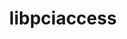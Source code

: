 ---
title: "libpciaccess"
layout: cache
categories: [package, develop]
meta: {"compilers": ["cce@18.0.0", "gcc@10.5.0", "gcc@11.1.0", "gcc@11.4.0", "gcc@12.3.0", "gcc@12.4.0", "gcc@13.2.0", "gcc@13.3.0", "gcc@7.3.1", "gcc@7.5.0", "intel-oneapi-compilers@2024.1.0", "intel-oneapi-compilers@2025.1.0"], "num_specs": 151, "num_specs_by_stack": {"aws-pcluster-neoverse_v1": 9, "aws-pcluster-x86_64_v4": 30, "data-vis-sdk": 8, "developer-tools-aarch64-linux-gnu": 8, "developer-tools-x86_64_v3-linux-gnu": 8, "e4s-cray-rhel": 6, "e4s-neoverse-v2": 8, "e4s-oneapi": 11, "e4s-rocm-external": 8, "hep": 8, "ml-linux-aarch64-cpu": 8, "ml-linux-aarch64-cuda": 8, "ml-linux-x86_64-cpu": 8, "ml-linux-x86_64-cuda": 8, "ml-linux-x86_64-rocm": 8, "radiuss": 8, "radiuss-aws": 8, "radiuss-aws-aarch64": 15, "root": 151, "tutorial": 16}, "oss": ["amzn2", "centos7", "rhel8", "ubuntu18.04", "ubuntu20.04", "ubuntu22.04", "ubuntu24.04"], "platforms": ["linux"], "stacks": ["aws-pcluster-neoverse_v1", "aws-pcluster-x86_64_v4", "data-vis-sdk", "developer-tools-aarch64-linux-gnu", "developer-tools-x86_64_v3-linux-gnu", "e4s-cray-rhel", "e4s-neoverse-v2", "e4s-oneapi", "e4s-rocm-external", "hep", "ml-linux-aarch64-cpu", "ml-linux-aarch64-cuda", "ml-linux-x86_64-cpu", "ml-linux-x86_64-cuda", "ml-linux-x86_64-rocm", "radiuss", "radiuss-aws", "radiuss-aws-aarch64", "root", "tutorial"], "targets": ["aarch64", "neoverse_v1", "neoverse_v2", "x86_64_v3", "x86_64_v4"], "versions": ["0.17"]}
spec_details: [{"compiler": "intel-oneapi-compilers@2025.1.0", "hash": "2mj33qpvaivrxdocfvtgsnmr6bft5gux", "os": "ubuntu22.04", "platform": "linux", "size": "-", "stacks": ["e4s-oneapi", "root"], "target": "x86_64_v3", "variants": ["build_system=autotools"], "versions": ["0.17"]}, {"compiler": "gcc@7.5.0", "hash": "2ysonqtccpxkfqzf5utlny4xto5wicwl", "os": "ubuntu18.04", "platform": "linux", "size": "-", "stacks": ["radiuss", "root"], "target": "x86_64_v3", "variants": ["build_system=autotools"], "versions": ["0.17"]}, {"compiler": "gcc@10.5.0", "hash": "3krbjgnyxqbiauuyxlbnknnn2t2tbtcn", "os": "centos7", "platform": "linux", "size": "-", "stacks": ["developer-tools-x86_64_v3-linux-gnu", "root"], "target": "x86_64_v3", "variants": ["build_system=autotools"], "versions": ["0.17"]}, {"compiler": "gcc@11.4.0", "hash": "3u3syjkfvkv2tjxf3f2tikodddijimdt", "os": "ubuntu22.04", "platform": "linux", "size": "-", "stacks": ["e4s-neoverse-v2", "root"], "target": "neoverse_v2", "variants": ["build_system=autotools"], "versions": ["0.17"]}, {"compiler": "cce@18.0.0", "hash": "3xynql3l7xl6gtlt4aqeehxarf6byw53", "os": "rhel8", "platform": "linux", "size": "-", "stacks": ["e4s-cray-rhel", "root"], "target": "x86_64_v3", "variants": ["build_system=autotools"], "versions": ["0.17"]}, {"compiler": "gcc@13.3.0", "hash": "43u6ybodrawfobxahhenhxdfvter36mj", "os": "rhel8", "platform": "linux", "size": "-", "stacks": ["developer-tools-aarch64-linux-gnu", "root"], "target": "aarch64", "variants": ["build_system=autotools"], "versions": ["0.17"]}, {"compiler": "gcc@7.5.0", "hash": "45yohifnsu6d63wv4o564cn2eumiqycq", "os": "ubuntu18.04", "platform": "linux", "size": "-", "stacks": ["radiuss", "root"], "target": "x86_64_v3", "variants": ["build_system=autotools"], "versions": ["0.17"]}, {"compiler": "gcc@12.4.0", "hash": "4b6dbjfllk55m4io7py4blagftmwdhfa", "os": "amzn2", "platform": "linux", "size": "-", "stacks": ["aws-pcluster-neoverse_v1", "root"], "target": "neoverse_v1", "variants": ["build_system=autotools"], "versions": ["0.17"]}, {"compiler": "gcc@11.4.0", "hash": "4ggq4jqxngy2vwxmwwuqu4337g26blxa", "os": "ubuntu22.04", "platform": "linux", "size": "-", "stacks": ["e4s-rocm-external", "hep", "root", "tutorial"], "target": "x86_64_v3", "variants": ["build_system=autotools"], "versions": ["0.17"]}, {"compiler": "gcc@7.3.1", "hash": "4qcri6hgu5rryjrvz3qbkjre5ofxt3y7", "os": "amzn2", "platform": "linux", "size": "-", "stacks": ["radiuss-aws", "root"], "target": "x86_64_v3", "variants": ["build_system=autotools"], "versions": ["0.17"]}, {"compiler": "gcc@7.3.1", "hash": "4wdwvx2xtz2sysj3tlw75origwg3qouk", "os": "amzn2", "platform": "linux", "size": "-", "stacks": ["radiuss-aws", "root"], "target": "x86_64_v3", "variants": ["build_system=autotools"], "versions": ["0.17"]}, {"compiler": "cce@18.0.0", "hash": "4wzvjowhfiuov2vo4qkqszgxct5th6qw", "os": "rhel8", "platform": "linux", "size": "-", "stacks": ["e4s-cray-rhel", "root"], "target": "x86_64_v3", "variants": ["build_system=autotools"], "versions": ["0.17"]}, {"compiler": "intel-oneapi-compilers@2025.1.0", "hash": "53rkiijvykl6dq5htkpgt3tgfhcpry7t", "os": "ubuntu22.04", "platform": "linux", "size": "-", "stacks": ["e4s-oneapi", "root"], "target": "x86_64_v3", "variants": ["build_system=autotools"], "versions": ["0.17"]}, {"compiler": "gcc@12.3.0", "hash": "5vdxqxebr7l7tytjsqaqqxxjpqdw4pkt", "os": "ubuntu22.04", "platform": "linux", "size": "-", "stacks": ["root", "tutorial"], "target": "x86_64_v3", "variants": ["build_system=autotools"], "versions": ["0.17"]}, {"compiler": "gcc@7.3.1", "hash": "6bmjnbev44yolvmxlcsb6jrmubp6ujfy", "os": "amzn2", "platform": "linux", "size": "-", "stacks": ["radiuss-aws", "root"], "target": "x86_64_v3", "variants": ["build_system=autotools"], "versions": ["0.17"]}, {"compiler": "gcc@13.2.0", "hash": "6dgo43zfbydnioorrvh25l3z3vrpe47h", "os": "ubuntu24.04", "platform": "linux", "size": "-", "stacks": ["ml-linux-aarch64-cpu", "ml-linux-aarch64-cuda", "root"], "target": "aarch64", "variants": ["build_system=autotools"], "versions": ["0.17"]}, {"compiler": "gcc@11.4.0", "hash": "6i4bbcciqjqqflxtfqb55tyjiwlmd2d2", "os": "ubuntu22.04", "platform": "linux", "size": "-", "stacks": ["e4s-rocm-external", "hep", "root", "tutorial"], "target": "x86_64_v3", "variants": ["build_system=autotools"], "versions": ["0.17"]}, {"compiler": "gcc@10.5.0", "hash": "6i64k7ce6apzinur5kpuxnuz32b4ymeh", "os": "centos7", "platform": "linux", "size": "-", "stacks": ["developer-tools-x86_64_v3-linux-gnu", "root"], "target": "x86_64_v3", "variants": ["build_system=autotools"], "versions": ["0.17"]}, {"compiler": "gcc@10.5.0", "hash": "77l2fhjn3fbroetwkgdilj34yuve7qgn", "os": "centos7", "platform": "linux", "size": "-", "stacks": ["developer-tools-x86_64_v3-linux-gnu", "root"], "target": "x86_64_v3", "variants": ["build_system=autotools"], "versions": ["0.17"]}, {"compiler": "intel-oneapi-compilers@2024.1.0", "hash": "afeozw3deq3qly7ihcqmgglzxrtt5hvv", "os": "amzn2", "platform": "linux", "size": "-", "stacks": ["aws-pcluster-x86_64_v4", "root"], "target": "x86_64_v4", "variants": ["build_system=autotools"], "versions": ["0.17"]}, {"compiler": "gcc@7.3.1", "hash": "arfdli5gbnkinlwunjunilrzjv3z7w3p", "os": "amzn2", "platform": "linux", "size": "-", "stacks": ["radiuss-aws-aarch64", "root"], "target": "aarch64", "variants": ["build_system=autotools"], "versions": ["0.17"]}, {"compiler": "intel-oneapi-compilers@2024.1.0", "hash": "awop6fmhd2hbec6dprjrwvzgrzj42ar6", "os": "amzn2", "platform": "linux", "size": "-", "stacks": ["aws-pcluster-x86_64_v4", "root"], "target": "x86_64_v4", "variants": ["build_system=autotools"], "versions": ["0.17"]}, {"compiler": "gcc@7.3.1", "hash": "bais2y36prycdpyicnwa65brgywph6hs", "os": "amzn2", "platform": "linux", "size": "-", "stacks": ["radiuss-aws-aarch64", "root"], "target": "aarch64", "variants": ["build_system=autotools"], "versions": ["0.17"]}, {"compiler": "intel-oneapi-compilers@2024.1.0", "hash": "bq6xcurztesvq2wdlrhg6m2nlblnpuvi", "os": "amzn2", "platform": "linux", "size": "-", "stacks": ["aws-pcluster-x86_64_v4", "root"], "target": "x86_64_v3", "variants": ["build_system=autotools"], "versions": ["0.17"]}, {"compiler": "intel-oneapi-compilers@2025.1.0", "hash": "br4hbjwjzi2h2fpt4yt2proeyy3apcfu", "os": "ubuntu22.04", "platform": "linux", "size": "-", "stacks": ["e4s-oneapi", "root"], "target": "x86_64_v3", "variants": ["build_system=autotools"], "versions": ["0.17"]}, {"compiler": "gcc@11.1.0", "hash": "byxhwglxwedip5kufe7utyscpantud6t", "os": "ubuntu20.04", "platform": "linux", "size": "-", "stacks": ["data-vis-sdk", "root"], "target": "x86_64_v3", "variants": ["build_system=autotools"], "versions": ["0.17"]}, {"compiler": "intel-oneapi-compilers@2025.1.0", "hash": "cmgafyzwobb2ete66sjumisx3qbjgvr4", "os": "ubuntu22.04", "platform": "linux", "size": "-", "stacks": ["e4s-oneapi", "root"], "target": "x86_64_v3", "variants": ["build_system=autotools"], "versions": ["0.17"]}, {"compiler": "gcc@7.3.1", "hash": "cq2bb2gyvco7txddc7gkc2p3kjnbbijv", "os": "amzn2", "platform": "linux", "size": "-", "stacks": ["radiuss-aws", "root"], "target": "x86_64_v3", "variants": ["build_system=autotools"], "versions": ["0.17"]}, {"compiler": "intel-oneapi-compilers@2024.1.0", "hash": "cwozxnqyaxslz77xs7ipee53szgrpigx", "os": "amzn2", "platform": "linux", "size": "-", "stacks": ["aws-pcluster-x86_64_v4", "root"], "target": "x86_64_v3", "variants": ["build_system=autotools"], "versions": ["0.17"]}, {"compiler": "intel-oneapi-compilers@2024.1.0", "hash": "du6oznjsshurmyunvpcxz2thckzgf4p7", "os": "amzn2", "platform": "linux", "size": "-", "stacks": ["aws-pcluster-x86_64_v4", "root"], "target": "x86_64_v3", "variants": ["build_system=autotools"], "versions": ["0.17"]}, {"compiler": "gcc@13.2.0", "hash": "easgqmimzkcmr4x73hdgrwglg5wsmzio", "os": "ubuntu24.04", "platform": "linux", "size": "-", "stacks": ["ml-linux-aarch64-cpu", "ml-linux-aarch64-cuda", "root"], "target": "aarch64", "variants": ["build_system=autotools"], "versions": ["0.17"]}, {"compiler": "gcc@7.3.1", "hash": "eky6wiohg2cnh4l7jdmhookhftyyjapn", "os": "amzn2", "platform": "linux", "size": "-", "stacks": ["radiuss-aws-aarch64", "root"], "target": "aarch64", "variants": ["build_system=autotools"], "versions": ["0.17"]}, {"compiler": "gcc@7.3.1", "hash": "em5ajg5di6lfvwa26abxilqb53uvuuj4", "os": "amzn2", "platform": "linux", "size": "-", "stacks": ["radiuss-aws", "root"], "target": "x86_64_v3", "variants": ["build_system=autotools"], "versions": ["0.17"]}, {"compiler": "gcc@7.3.1", "hash": "ex2tbkwkjxlqmxlbadha4y4obvhcszcw", "os": "amzn2", "platform": "linux", "size": "-", "stacks": ["radiuss-aws-aarch64", "root"], "target": "aarch64", "variants": ["build_system=autotools"], "versions": ["0.17"]}, {"compiler": "gcc@12.4.0", "hash": "f6eqdnxl53r6cpzi2wjornmjkqo4667j", "os": "amzn2", "platform": "linux", "size": "-", "stacks": ["aws-pcluster-neoverse_v1", "root"], "target": "neoverse_v1", "variants": ["build_system=autotools"], "versions": ["0.17"]}, {"compiler": "intel-oneapi-compilers@2025.1.0", "hash": "ffn3zkjwvucupxjuzfr7kobcrtvdue6m", "os": "ubuntu22.04", "platform": "linux", "size": "-", "stacks": ["e4s-oneapi", "root"], "target": "x86_64_v3", "variants": ["build_system=autotools"], "versions": ["0.17"]}, {"compiler": "gcc@7.3.1", "hash": "fjp3vihmejk6ufobq25m4d3tzusnuw76", "os": "amzn2", "platform": "linux", "size": "-", "stacks": ["radiuss-aws-aarch64", "root"], "target": "aarch64", "variants": ["build_system=autotools"], "versions": ["0.17"]}, {"compiler": "gcc@12.4.0", "hash": "g36wfqtfpj2uocmmhjdkb75z3fkrqede", "os": "amzn2", "platform": "linux", "size": "-", "stacks": ["aws-pcluster-neoverse_v1", "root"], "target": "neoverse_v1", "variants": ["build_system=autotools"], "versions": ["0.17"]}, {"compiler": "gcc@12.4.0", "hash": "g4zpohh5bfqhn42zuz7hoi64upr2jg7u", "os": "amzn2", "platform": "linux", "size": "-", "stacks": ["aws-pcluster-neoverse_v1", "root"], "target": "neoverse_v1", "variants": ["build_system=autotools"], "versions": ["0.17"]}, {"compiler": "intel-oneapi-compilers@2024.1.0", "hash": "hbbxct7qw4cpj4h5sfzui3qbcictdthn", "os": "amzn2", "platform": "linux", "size": "-", "stacks": ["aws-pcluster-x86_64_v4", "root"], "target": "x86_64_v4", "variants": ["build_system=autotools"], "versions": ["0.17"]}, {"compiler": "gcc@7.5.0", "hash": "hfy3ay2xtrjkugfs45bqffqfx57z3pbk", "os": "ubuntu18.04", "platform": "linux", "size": "-", "stacks": ["radiuss", "root"], "target": "x86_64_v3", "variants": ["build_system=autotools"], "versions": ["0.17"]}, {"compiler": "gcc@11.4.0", "hash": "hrkc6hi3zi2fpcnuqkjany5lw4cwhrjs", "os": "ubuntu22.04", "platform": "linux", "size": "-", "stacks": ["e4s-neoverse-v2", "root"], "target": "neoverse_v2", "variants": ["build_system=autotools"], "versions": ["0.17"]}, {"compiler": "intel-oneapi-compilers@2024.1.0", "hash": "hsxsi4wnctofnqld44nictmjlsjxbcnk", "os": "amzn2", "platform": "linux", "size": "-", "stacks": ["aws-pcluster-x86_64_v4", "root"], "target": "x86_64_v4", "variants": ["build_system=autotools"], "versions": ["0.17"]}, {"compiler": "cce@18.0.0", "hash": "i2cw5mjh2vxwzytj2pojkyw5vceijaqi", "os": "rhel8", "platform": "linux", "size": "-", "stacks": ["e4s-cray-rhel", "root"], "target": "x86_64_v3", "variants": ["build_system=autotools"], "versions": ["0.17"]}, {"compiler": "intel-oneapi-compilers@2024.1.0", "hash": "i2m2es6tstup6nbnwkvbdsxzi6wh5ot2", "os": "amzn2", "platform": "linux", "size": "-", "stacks": ["aws-pcluster-x86_64_v4", "root"], "target": "x86_64_v4", "variants": ["build_system=autotools"], "versions": ["0.17"]}, {"compiler": "cce@18.0.0", "hash": "id2mjqltrdwwrpddskqpg2zoddy6h7yo", "os": "rhel8", "platform": "linux", "size": "-", "stacks": ["e4s-cray-rhel", "root"], "target": "x86_64_v3", "variants": ["build_system=autotools"], "versions": ["0.17"]}, {"compiler": "gcc@12.3.0", "hash": "ilkrxgdzc6zfetyjpboeonakffmezlbp", "os": "ubuntu22.04", "platform": "linux", "size": "-", "stacks": ["root", "tutorial"], "target": "x86_64_v3", "variants": ["build_system=autotools"], "versions": ["0.17"]}, {"compiler": "intel-oneapi-compilers@2024.1.0", "hash": "io4vhiu2ll6lb4h7gtxlzyqjiotbfges", "os": "amzn2", "platform": "linux", "size": "-", "stacks": ["aws-pcluster-x86_64_v4", "root"], "target": "x86_64_v3", "variants": ["build_system=autotools"], "versions": ["0.17"]}, {"compiler": "gcc@11.1.0", "hash": "iucc73vazy3mmmd6zwma2ew2jofd2qyp", "os": "ubuntu20.04", "platform": "linux", "size": "-", "stacks": ["data-vis-sdk", "root"], "target": "x86_64_v3", "variants": ["build_system=autotools"], "versions": ["0.17"]}, {"compiler": "intel-oneapi-compilers@2024.1.0", "hash": "iuzjbtcuifyodrpkcnlkqo747uyygfwp", "os": "amzn2", "platform": "linux", "size": "-", "stacks": ["aws-pcluster-x86_64_v4", "root"], "target": "x86_64_v4", "variants": ["build_system=autotools"], "versions": ["0.17"]}, {"compiler": "gcc@7.3.1", "hash": "iv2k4qymxws6w2jxswb4bxqie7wj4r5z", "os": "amzn2", "platform": "linux", "size": "-", "stacks": ["radiuss-aws-aarch64", "root"], "target": "aarch64", "variants": ["build_system=autotools"], "versions": ["0.17"]}, {"compiler": "gcc@7.5.0", "hash": "j76ah35wtoxvhzmp34w7qahp7xthvdzi", "os": "ubuntu18.04", "platform": "linux", "size": "-", "stacks": ["radiuss", "root"], "target": "x86_64_v3", "variants": ["build_system=autotools"], "versions": ["0.17"]}, {"compiler": "intel-oneapi-compilers@2025.1.0", "hash": "j7uszhqmojvrywmr6si7idaqkhp4c75t", "os": "ubuntu22.04", "platform": "linux", "size": "-", "stacks": ["e4s-oneapi", "root"], "target": "x86_64_v3", "variants": ["build_system=autotools"], "versions": ["0.17"]}, {"compiler": "gcc@13.2.0", "hash": "jhmmbiul3wlqvtjl46fctjqmekbgm5yb", "os": "ubuntu24.04", "platform": "linux", "size": "-", "stacks": ["ml-linux-aarch64-cpu", "ml-linux-aarch64-cuda", "root"], "target": "aarch64", "variants": ["build_system=autotools"], "versions": ["0.17"]}, {"compiler": "cce@18.0.0", "hash": "jhrjhvrogf5ilsllsitbt7k3yu4vn7os", "os": "rhel8", "platform": "linux", "size": "-", "stacks": ["e4s-cray-rhel", "root"], "target": "x86_64_v3", "variants": ["build_system=autotools"], "versions": ["0.17"]}, {"compiler": "gcc@12.3.0", "hash": "jo7tu66i3qisda2gw4egsrn27tblhphq", "os": "ubuntu22.04", "platform": "linux", "size": "-", "stacks": ["root", "tutorial"], "target": "x86_64_v3", "variants": ["build_system=autotools"], "versions": ["0.17"]}, {"compiler": "gcc@13.2.0", "hash": "jpiqdiekyii2hwfcxmkiuwygpwe3b72j", "os": "ubuntu24.04", "platform": "linux", "size": "-", "stacks": ["ml-linux-aarch64-cpu", "ml-linux-aarch64-cuda", "root"], "target": "aarch64", "variants": ["build_system=autotools"], "versions": ["0.17"]}, {"compiler": "gcc@11.4.0", "hash": "julbxtklcp2b6f7hnlv33cyquerqni7v", "os": "ubuntu22.04", "platform": "linux", "size": "-", "stacks": ["e4s-neoverse-v2", "root"], "target": "neoverse_v2", "variants": ["build_system=autotools"], "versions": ["0.17"]}, {"compiler": "gcc@12.3.0", "hash": "jvmvuptivbvjnbf4lmnkne25bvsgysyt", "os": "ubuntu22.04", "platform": "linux", "size": "-", "stacks": ["root", "tutorial"], "target": "x86_64_v3", "variants": ["build_system=autotools"], "versions": ["0.17"]}, {"compiler": "gcc@7.3.1", "hash": "jz7rp6aquo5zdqmw6ww5zflgd74xlvh2", "os": "amzn2", "platform": "linux", "size": "-", "stacks": ["radiuss-aws-aarch64", "root"], "target": "aarch64", "variants": ["build_system=autotools"], "versions": ["0.17"]}, {"compiler": "gcc@12.3.0", "hash": "k2t4m6rvc4xrytcclssv2764mrwj6ry4", "os": "ubuntu22.04", "platform": "linux", "size": "-", "stacks": ["root", "tutorial"], "target": "x86_64_v3", "variants": ["build_system=autotools"], "versions": ["0.17"]}, {"compiler": "gcc@13.2.0", "hash": "k5dxurbgnz47lmdrraiurutboxx7rtq5", "os": "ubuntu24.04", "platform": "linux", "size": "-", "stacks": ["ml-linux-aarch64-cpu", "ml-linux-aarch64-cuda", "root"], "target": "aarch64", "variants": ["build_system=autotools"], "versions": ["0.17"]}, {"compiler": "gcc@7.3.1", "hash": "kjmujkf6emxss5d7oqouwuerc7crw4bf", "os": "amzn2", "platform": "linux", "size": "-", "stacks": ["radiuss-aws-aarch64", "root"], "target": "aarch64", "variants": ["build_system=autotools"], "versions": ["0.17"]}, {"compiler": "gcc@13.3.0", "hash": "kqc2gigs6avsq4zhkugunnpsxvozma4d", "os": "rhel8", "platform": "linux", "size": "-", "stacks": ["developer-tools-aarch64-linux-gnu", "root"], "target": "aarch64", "variants": ["build_system=autotools"], "versions": ["0.17"]}, {"compiler": "intel-oneapi-compilers@2024.1.0", "hash": "krx6kbfsf2xgrjs5ofy6ahhv7jxi4fio", "os": "amzn2", "platform": "linux", "size": "-", "stacks": ["aws-pcluster-x86_64_v4", "root"], "target": "x86_64_v3", "variants": ["build_system=autotools"], "versions": ["0.17"]}, {"compiler": "gcc@7.3.1", "hash": "l4swnow25imkgamhrp57hevi4lmrqmig", "os": "amzn2", "platform": "linux", "size": "-", "stacks": ["radiuss-aws", "root"], "target": "x86_64_v3", "variants": ["build_system=autotools"], "versions": ["0.17"]}, {"compiler": "intel-oneapi-compilers@2024.1.0", "hash": "le2f4gzcc6hhm6qr6ewesgt3h7bqn3fm", "os": "amzn2", "platform": "linux", "size": "-", "stacks": ["aws-pcluster-x86_64_v4", "root"], "target": "x86_64_v3", "variants": ["build_system=autotools"], "versions": ["0.17"]}, {"compiler": "gcc@11.4.0", "hash": "lm35i7or4tkrt7hzhmkfbs66rsafymzl", "os": "ubuntu22.04", "platform": "linux", "size": "-", "stacks": ["e4s-neoverse-v2", "root"], "target": "neoverse_v2", "variants": ["build_system=autotools"], "versions": ["0.17"]}, {"compiler": "gcc@11.4.0", "hash": "lvnvubla454fnizmflxgnktoeirt4bdu", "os": "ubuntu22.04", "platform": "linux", "size": "-", "stacks": ["e4s-rocm-external", "hep", "root", "tutorial"], "target": "x86_64_v3", "variants": ["build_system=autotools"], "versions": ["0.17"]}, {"compiler": "gcc@11.1.0", "hash": "m6myvdwufoeszj2hq26i54dgad6s5rqa", "os": "ubuntu20.04", "platform": "linux", "size": "-", "stacks": ["data-vis-sdk", "root"], "target": "x86_64_v3", "variants": ["build_system=autotools"], "versions": ["0.17"]}, {"compiler": "gcc@12.3.0", "hash": "maedf6hm3da3y3d37by5t2nvryrjd446", "os": "ubuntu22.04", "platform": "linux", "size": "-", "stacks": ["root", "tutorial"], "target": "x86_64_v3", "variants": ["build_system=autotools"], "versions": ["0.17"]}, {"compiler": "gcc@13.3.0", "hash": "mcwtgn5gwg4q24oaqf4rzmterkv7yl6p", "os": "rhel8", "platform": "linux", "size": "-", "stacks": ["developer-tools-aarch64-linux-gnu", "root"], "target": "aarch64", "variants": ["build_system=autotools"], "versions": ["0.17"]}, {"compiler": "gcc@13.2.0", "hash": "mettdeged4rdjl7yj2ie3jgvkpq5rnj2", "os": "ubuntu24.04", "platform": "linux", "size": "-", "stacks": ["ml-linux-aarch64-cpu", "ml-linux-aarch64-cuda", "root"], "target": "aarch64", "variants": ["build_system=autotools"], "versions": ["0.17"]}, {"compiler": "gcc@10.5.0", "hash": "ml46jigoarkpnplfo2n6pn34xv5nrbgo", "os": "centos7", "platform": "linux", "size": "-", "stacks": ["developer-tools-x86_64_v3-linux-gnu", "root"], "target": "x86_64_v3", "variants": ["build_system=autotools"], "versions": ["0.17"]}, {"compiler": "gcc@13.3.0", "hash": "mlqhuael5obudihpnumu5lt76qekamrp", "os": "rhel8", "platform": "linux", "size": "-", "stacks": ["developer-tools-aarch64-linux-gnu", "root"], "target": "aarch64", "variants": ["build_system=autotools"], "versions": ["0.17"]}, {"compiler": "gcc@13.2.0", "hash": "mo4whpj6w6yxcxytcgfrnl7vvgjnzkot", "os": "ubuntu24.04", "platform": "linux", "size": "-", "stacks": ["ml-linux-x86_64-cpu", "ml-linux-x86_64-cuda", "ml-linux-x86_64-rocm", "root"], "target": "x86_64_v3", "variants": ["build_system=autotools"], "versions": ["0.17"]}, {"compiler": "gcc@10.5.0", "hash": "msgkt5mzbhbmm5uwn7epmkyz6uf3yrfl", "os": "centos7", "platform": "linux", "size": "-", "stacks": ["developer-tools-x86_64_v3-linux-gnu", "root"], "target": "x86_64_v3", "variants": ["build_system=autotools"], "versions": ["0.17"]}, {"compiler": "intel-oneapi-compilers@2024.1.0", "hash": "mwq4qfuxxn7h2dgnjnbxukmhkvqtym5m", "os": "amzn2", "platform": "linux", "size": "-", "stacks": ["aws-pcluster-x86_64_v4", "root"], "target": "x86_64_v4", "variants": ["build_system=autotools"], "versions": ["0.17"]}, {"compiler": "gcc@10.5.0", "hash": "n73ru7ufduwmmugf4oyzicws3wzntage", "os": "centos7", "platform": "linux", "size": "-", "stacks": ["developer-tools-x86_64_v3-linux-gnu", "root"], "target": "x86_64_v3", "variants": ["build_system=autotools"], "versions": ["0.17"]}, {"compiler": "gcc@7.3.1", "hash": "nemw5nkwej74mvcglpjmc3u5fn5kua2g", "os": "amzn2", "platform": "linux", "size": "-", "stacks": ["radiuss-aws-aarch64", "root"], "target": "aarch64", "variants": ["build_system=autotools"], "versions": ["0.17"]}, {"compiler": "gcc@11.4.0", "hash": "nltpkwur36ryhqldz7fyhm4xp23tq6vh", "os": "ubuntu22.04", "platform": "linux", "size": "-", "stacks": ["e4s-neoverse-v2", "root"], "target": "neoverse_v2", "variants": ["build_system=autotools"], "versions": ["0.17"]}, {"compiler": "intel-oneapi-compilers@2024.1.0", "hash": "nrieoorw6t2pw6i7agla5vqw5xwv77jb", "os": "amzn2", "platform": "linux", "size": "-", "stacks": ["aws-pcluster-x86_64_v4", "root"], "target": "x86_64_v3", "variants": ["build_system=autotools"], "versions": ["0.17"]}, {"compiler": "gcc@13.2.0", "hash": "nttqesoi5bbg73r64cpf7lkjbmjbqxjo", "os": "ubuntu24.04", "platform": "linux", "size": "-", "stacks": ["ml-linux-x86_64-cpu", "ml-linux-x86_64-cuda", "ml-linux-x86_64-rocm", "root"], "target": "x86_64_v3", "variants": ["build_system=autotools"], "versions": ["0.17"]}, {"compiler": "intel-oneapi-compilers@2025.1.0", "hash": "nwql2ayoimvdbcjyfhsxvkhvigmk7cks", "os": "ubuntu22.04", "platform": "linux", "size": "-", "stacks": ["e4s-oneapi", "root"], "target": "x86_64_v3", "variants": ["build_system=autotools"], "versions": ["0.17"]}, {"compiler": "intel-oneapi-compilers@2025.1.0", "hash": "nyi4v4wppktpkat7aqdwwhnw5gz7q4pj", "os": "ubuntu22.04", "platform": "linux", "size": "-", "stacks": ["e4s-oneapi", "root"], "target": "x86_64_v3", "variants": ["build_system=autotools"], "versions": ["0.17"]}, {"compiler": "gcc@7.5.0", "hash": "nzjgz5bpmnhv2vbzlffbxpbmga6zwpd7", "os": "ubuntu18.04", "platform": "linux", "size": "-", "stacks": ["radiuss", "root"], "target": "x86_64_v3", "variants": ["build_system=autotools"], "versions": ["0.17"]}, {"compiler": "intel-oneapi-compilers@2024.1.0", "hash": "nznjkmjm4mphmhevcugx6qpeux6xkwvi", "os": "amzn2", "platform": "linux", "size": "-", "stacks": ["aws-pcluster-x86_64_v4", "root"], "target": "x86_64_v3", "variants": ["build_system=autotools"], "versions": ["0.17"]}, {"compiler": "gcc@11.1.0", "hash": "o2rt6wpqq4eiljryqo7pw2ehzyvylwnm", "os": "ubuntu20.04", "platform": "linux", "size": "-", "stacks": ["data-vis-sdk", "root"], "target": "x86_64_v3", "variants": ["build_system=autotools"], "versions": ["0.17"]}, {"compiler": "gcc@10.5.0", "hash": "o4mg6mdm3raqbxwwrredtxtnljeezkyk", "os": "centos7", "platform": "linux", "size": "-", "stacks": ["developer-tools-x86_64_v3-linux-gnu", "root"], "target": "x86_64_v3", "variants": ["build_system=autotools"], "versions": ["0.17"]}, {"compiler": "gcc@7.3.1", "hash": "o7hfwhomw24l2smcri7kblgnwnrlxjof", "os": "amzn2", "platform": "linux", "size": "-", "stacks": ["radiuss-aws-aarch64", "root"], "target": "aarch64", "variants": ["build_system=autotools"], "versions": ["0.17"]}, {"compiler": "gcc@13.3.0", "hash": "ocguidikr3j5i4vn35572riz3rmk5hfo", "os": "rhel8", "platform": "linux", "size": "-", "stacks": ["developer-tools-aarch64-linux-gnu", "root"], "target": "aarch64", "variants": ["build_system=autotools"], "versions": ["0.17"]}, {"compiler": "gcc@11.4.0", "hash": "oj4jnl2ilj6bh66c7iccmpviy7gsbh75", "os": "ubuntu22.04", "platform": "linux", "size": "-", "stacks": ["e4s-rocm-external", "hep", "root", "tutorial"], "target": "x86_64_v3", "variants": ["build_system=autotools"], "versions": ["0.17"]}, {"compiler": "intel-oneapi-compilers@2025.1.0", "hash": "pax3r3wn2smvcq7qngaxkzbxmkym44fx", "os": "ubuntu22.04", "platform": "linux", "size": "-", "stacks": ["e4s-oneapi", "root"], "target": "x86_64_v3", "variants": ["build_system=autotools"], "versions": ["0.17"]}, {"compiler": "gcc@7.5.0", "hash": "pc4xvfg3mjle7mzkyfos3d55bkmutquz", "os": "ubuntu18.04", "platform": "linux", "size": "-", "stacks": ["radiuss", "root"], "target": "x86_64_v3", "variants": ["build_system=autotools"], "versions": ["0.17"]}, {"compiler": "gcc@11.1.0", "hash": "pg44pwp5ffo2t5jyltroyyw63xpzhf45", "os": "ubuntu20.04", "platform": "linux", "size": "-", "stacks": ["data-vis-sdk", "root"], "target": "x86_64_v3", "variants": ["build_system=autotools"], "versions": ["0.17"]}, {"compiler": "gcc@12.4.0", "hash": "psusu6grur7hwwijntdnrt47ygs37e27", "os": "amzn2", "platform": "linux", "size": "-", "stacks": ["aws-pcluster-neoverse_v1", "root"], "target": "neoverse_v1", "variants": ["build_system=autotools"], "versions": ["0.17"]}, {"compiler": "gcc@7.5.0", "hash": "pun6lxzlx2gpggokj5wkcuy2xcyzfhzo", "os": "ubuntu18.04", "platform": "linux", "size": "-", "stacks": ["radiuss", "root"], "target": "x86_64_v3", "variants": ["build_system=autotools"], "versions": ["0.17"]}, {"compiler": "gcc@11.4.0", "hash": "pzr3un3nuhqnpfefm725egwar6udbs4o", "os": "ubuntu22.04", "platform": "linux", "size": "-", "stacks": ["e4s-rocm-external", "hep", "root", "tutorial"], "target": "x86_64_v3", "variants": ["build_system=autotools"], "versions": ["0.17"]}, {"compiler": "gcc@11.4.0", "hash": "q4jeqcpaazz4g5c2xbycgcdghricgd2m", "os": "ubuntu22.04", "platform": "linux", "size": "-", "stacks": ["e4s-neoverse-v2", "root"], "target": "neoverse_v2", "variants": ["build_system=autotools"], "versions": ["0.17"]}, {"compiler": "gcc@7.3.1", "hash": "qeshpixymkbul5tpxaes5rnc3mvzaccx", "os": "amzn2", "platform": "linux", "size": "-", "stacks": ["radiuss-aws-aarch64", "root"], "target": "aarch64", "variants": ["build_system=autotools"], "versions": ["0.17"]}, {"compiler": "intel-oneapi-compilers@2024.1.0", "hash": "qkmzhhjn67hudr363n437frt54p4xljq", "os": "amzn2", "platform": "linux", "size": "-", "stacks": ["aws-pcluster-x86_64_v4", "root"], "target": "x86_64_v4", "variants": ["build_system=autotools"], "versions": ["0.17"]}, {"compiler": "intel-oneapi-compilers@2024.1.0", "hash": "qlc7rcnj6f6nerdxzvzgc2ab2uhghqm6", "os": "amzn2", "platform": "linux", "size": "-", "stacks": ["aws-pcluster-x86_64_v4", "root"], "target": "x86_64_v3", "variants": ["build_system=autotools"], "versions": ["0.17"]}, {"compiler": "gcc@13.2.0", "hash": "qq47d4z2zw6ax3g37pca7mtm6e7y33hm", "os": "ubuntu24.04", "platform": "linux", "size": "-", "stacks": ["ml-linux-x86_64-cpu", "ml-linux-x86_64-cuda", "ml-linux-x86_64-rocm", "root"], "target": "x86_64_v3", "variants": ["build_system=autotools"], "versions": ["0.17"]}, {"compiler": "intel-oneapi-compilers@2024.1.0", "hash": "qtxipytqev26sxiuac2c2w6c25srsxfq", "os": "amzn2", "platform": "linux", "size": "-", "stacks": ["aws-pcluster-x86_64_v4", "root"], "target": "x86_64_v3", "variants": ["build_system=autotools"], "versions": ["0.17"]}, {"compiler": "gcc@7.3.1", "hash": "qxuq7rlofppepjba2zcbgm7yb3m6d4ln", "os": "amzn2", "platform": "linux", "size": "-", "stacks": ["radiuss-aws-aarch64", "root"], "target": "aarch64", "variants": ["build_system=autotools"], "versions": ["0.17"]}, {"compiler": "gcc@13.2.0", "hash": "rbmp4diq7maflkjtft22zab7d2cse5ni", "os": "ubuntu24.04", "platform": "linux", "size": "-", "stacks": ["ml-linux-x86_64-cpu", "ml-linux-x86_64-cuda", "ml-linux-x86_64-rocm", "root"], "target": "x86_64_v3", "variants": ["build_system=autotools"], "versions": ["0.17"]}, {"compiler": "intel-oneapi-compilers@2024.1.0", "hash": "rg45ntewge5mvl3lfxsxq2rekhckum3m", "os": "amzn2", "platform": "linux", "size": "-", "stacks": ["aws-pcluster-x86_64_v4", "root"], "target": "x86_64_v3", "variants": ["build_system=autotools"], "versions": ["0.17"]}, {"compiler": "gcc@13.2.0", "hash": "rlspyjcmbxjcibbky4k2nwrppcfnulwb", "os": "ubuntu24.04", "platform": "linux", "size": "-", "stacks": ["ml-linux-x86_64-cpu", "ml-linux-x86_64-cuda", "ml-linux-x86_64-rocm", "root"], "target": "x86_64_v3", "variants": ["build_system=autotools"], "versions": ["0.17"]}, {"compiler": "gcc@12.4.0", "hash": "rnmud242wcnakqosfvbk2kszon6y4uzg", "os": "amzn2", "platform": "linux", "size": "-", "stacks": ["aws-pcluster-neoverse_v1", "root"], "target": "neoverse_v1", "variants": ["build_system=autotools"], "versions": ["0.17"]}, {"compiler": "intel-oneapi-compilers@2024.1.0", "hash": "saedlpt7odzerlqwqm5nqdddsttocoub", "os": "amzn2", "platform": "linux", "size": "-", "stacks": ["aws-pcluster-x86_64_v4", "root"], "target": "x86_64_v3", "variants": ["build_system=autotools"], "versions": ["0.17"]}, {"compiler": "gcc@12.4.0", "hash": "sdhs2hhqg7m5ppob5bbzjfh324if7xvo", "os": "amzn2", "platform": "linux", "size": "-", "stacks": ["aws-pcluster-neoverse_v1", "root"], "target": "neoverse_v1", "variants": ["build_system=autotools"], "versions": ["0.17"]}, {"compiler": "intel-oneapi-compilers@2024.1.0", "hash": "shm75u47mhoxrekfvswc5zn3fvznxnpx", "os": "amzn2", "platform": "linux", "size": "-", "stacks": ["aws-pcluster-x86_64_v4", "root"], "target": "x86_64_v4", "variants": ["build_system=autotools"], "versions": ["0.17"]}, {"compiler": "intel-oneapi-compilers@2025.1.0", "hash": "sqgp2oxebuv46p4padxvuabjd7jf7rpr", "os": "ubuntu22.04", "platform": "linux", "size": "-", "stacks": ["e4s-oneapi", "root"], "target": "x86_64_v3", "variants": ["build_system=autotools"], "versions": ["0.17"]}, {"compiler": "gcc@7.3.1", "hash": "stobeaaehrjfvsea26gpaqg56jt56dlj", "os": "amzn2", "platform": "linux", "size": "-", "stacks": ["radiuss-aws", "root"], "target": "x86_64_v3", "variants": ["build_system=autotools"], "versions": ["0.17"]}, {"compiler": "gcc@11.4.0", "hash": "ta6jy4djplkppis2ostbhpvttpfisfyi", "os": "ubuntu22.04", "platform": "linux", "size": "-", "stacks": ["e4s-rocm-external", "hep", "root", "tutorial"], "target": "x86_64_v3", "variants": ["build_system=autotools"], "versions": ["0.17"]}, {"compiler": "gcc@11.4.0", "hash": "tlwnjdzyv65ermncpqn44yocll32wopj", "os": "ubuntu22.04", "platform": "linux", "size": "-", "stacks": ["e4s-neoverse-v2", "root"], "target": "neoverse_v2", "variants": ["build_system=autotools"], "versions": ["0.17"]}, {"compiler": "gcc@11.4.0", "hash": "twndrznofcuq2b5m5qofy5r5afc3ss4z", "os": "ubuntu22.04", "platform": "linux", "size": "-", "stacks": ["e4s-neoverse-v2", "root"], "target": "neoverse_v2", "variants": ["build_system=autotools"], "versions": ["0.17"]}, {"compiler": "gcc@13.2.0", "hash": "tyaqtadgvtltmm4tn4nod26lcxd43wss", "os": "ubuntu24.04", "platform": "linux", "size": "-", "stacks": ["ml-linux-x86_64-cpu", "ml-linux-x86_64-cuda", "ml-linux-x86_64-rocm", "root"], "target": "x86_64_v3", "variants": ["build_system=autotools"], "versions": ["0.17"]}, {"compiler": "gcc@13.2.0", "hash": "u3fzd3asbpygy3wq7jlmrbhdbbv5mh6c", "os": "ubuntu24.04", "platform": "linux", "size": "-", "stacks": ["ml-linux-aarch64-cpu", "ml-linux-aarch64-cuda", "root"], "target": "aarch64", "variants": ["build_system=autotools"], "versions": ["0.17"]}, {"compiler": "gcc@11.1.0", "hash": "u3go6ceybfx2pf3xpxjup477tb6pxzna", "os": "ubuntu20.04", "platform": "linux", "size": "-", "stacks": ["data-vis-sdk", "root"], "target": "x86_64_v3", "variants": ["build_system=autotools"], "versions": ["0.17"]}, {"compiler": "gcc@11.1.0", "hash": "ulslvufq7xyeginrw7kpbdn2d3zvkznu", "os": "ubuntu20.04", "platform": "linux", "size": "-", "stacks": ["data-vis-sdk", "root"], "target": "x86_64_v3", "variants": ["build_system=autotools"], "versions": ["0.17"]}, {"compiler": "intel-oneapi-compilers@2024.1.0", "hash": "umhuov4tjd3oziqzpbiqnwhed55mza4o", "os": "amzn2", "platform": "linux", "size": "-", "stacks": ["aws-pcluster-x86_64_v4", "root"], "target": "x86_64_v3", "variants": ["build_system=autotools"], "versions": ["0.17"]}, {"compiler": "intel-oneapi-compilers@2025.1.0", "hash": "un4rokzfq7ael3tld7amm6qa6jtivdeb", "os": "ubuntu22.04", "platform": "linux", "size": "-", "stacks": ["e4s-oneapi", "root"], "target": "x86_64_v3", "variants": ["build_system=autotools"], "versions": ["0.17"]}, {"compiler": "gcc@12.4.0", "hash": "v2644vsksgxuolxtywmdqduqknbzhqtv", "os": "amzn2", "platform": "linux", "size": "-", "stacks": ["aws-pcluster-neoverse_v1", "root"], "target": "neoverse_v1", "variants": ["build_system=autotools"], "versions": ["0.17"]}, {"compiler": "intel-oneapi-compilers@2024.1.0", "hash": "v26ayqkpitjl724o6qtkjkpvp2eebzbd", "os": "amzn2", "platform": "linux", "size": "-", "stacks": ["aws-pcluster-x86_64_v4", "root"], "target": "x86_64_v4", "variants": ["build_system=autotools"], "versions": ["0.17"]}, {"compiler": "intel-oneapi-compilers@2024.1.0", "hash": "vah3o6sbqaasz2pjto7juxlvhcz33x67", "os": "amzn2", "platform": "linux", "size": "-", "stacks": ["aws-pcluster-x86_64_v4", "root"], "target": "x86_64_v3", "variants": ["build_system=autotools"], "versions": ["0.17"]}, {"compiler": "gcc@13.3.0", "hash": "vdsa6ipmtzz6m7atlxmnen55phucw5pu", "os": "rhel8", "platform": "linux", "size": "-", "stacks": ["developer-tools-aarch64-linux-gnu", "root"], "target": "aarch64", "variants": ["build_system=autotools"], "versions": ["0.17"]}, {"compiler": "intel-oneapi-compilers@2024.1.0", "hash": "vilavi7modz5axbz4zlemqoawil7oo6b", "os": "amzn2", "platform": "linux", "size": "-", "stacks": ["aws-pcluster-x86_64_v4", "root"], "target": "x86_64_v3", "variants": ["build_system=autotools"], "versions": ["0.17"]}, {"compiler": "intel-oneapi-compilers@2024.1.0", "hash": "vkslzxxlp4lblq76inzmj6434or7d2j6", "os": "amzn2", "platform": "linux", "size": "-", "stacks": ["aws-pcluster-x86_64_v4", "root"], "target": "x86_64_v3", "variants": ["build_system=autotools"], "versions": ["0.17"]}, {"compiler": "gcc@10.5.0", "hash": "vmdh54ik7aezgpicp6fkva23qst2p4oq", "os": "centos7", "platform": "linux", "size": "-", "stacks": ["developer-tools-x86_64_v3-linux-gnu", "root"], "target": "x86_64_v3", "variants": ["build_system=autotools"], "versions": ["0.17"]}, {"compiler": "gcc@12.3.0", "hash": "vunyhtgpkqmhm6dnxdfobgkyas362xb3", "os": "ubuntu22.04", "platform": "linux", "size": "-", "stacks": ["root", "tutorial"], "target": "x86_64_v3", "variants": ["build_system=autotools"], "versions": ["0.17"]}, {"compiler": "gcc@11.4.0", "hash": "vvxl4behcd6uwm67tt7h5uxi3ebv24ek", "os": "ubuntu22.04", "platform": "linux", "size": "-", "stacks": ["e4s-rocm-external", "hep", "root", "tutorial"], "target": "x86_64_v3", "variants": ["build_system=autotools"], "versions": ["0.17"]}, {"compiler": "intel-oneapi-compilers@2024.1.0", "hash": "wcigswo7vsiisjyelp7ceqrpcybpzm6b", "os": "amzn2", "platform": "linux", "size": "-", "stacks": ["aws-pcluster-x86_64_v4", "root"], "target": "x86_64_v3", "variants": ["build_system=autotools"], "versions": ["0.17"]}, {"compiler": "gcc@12.3.0", "hash": "wlxudbqlmc5ftqnyren27t3jfy2tozxv", "os": "ubuntu22.04", "platform": "linux", "size": "-", "stacks": ["root", "tutorial"], "target": "x86_64_v3", "variants": ["build_system=autotools"], "versions": ["0.17"]}, {"compiler": "gcc@11.4.0", "hash": "wmjulbaxvwfp3tovrm52evzsk4z4pqrk", "os": "ubuntu22.04", "platform": "linux", "size": "-", "stacks": ["e4s-rocm-external", "hep", "root", "tutorial"], "target": "x86_64_v3", "variants": ["build_system=autotools"], "versions": ["0.17"]}, {"compiler": "gcc@13.2.0", "hash": "x2tupeme2gogjpb7yrl33ozxzjot7bdv", "os": "ubuntu24.04", "platform": "linux", "size": "-", "stacks": ["ml-linux-x86_64-cpu", "ml-linux-x86_64-cuda", "ml-linux-x86_64-rocm", "root"], "target": "x86_64_v3", "variants": ["build_system=autotools"], "versions": ["0.17"]}, {"compiler": "intel-oneapi-compilers@2024.1.0", "hash": "xbkrk33pxtphm3ifkqbcnukrncinxjt2", "os": "amzn2", "platform": "linux", "size": "-", "stacks": ["aws-pcluster-x86_64_v4", "root"], "target": "x86_64_v3", "variants": ["build_system=autotools"], "versions": ["0.17"]}, {"compiler": "gcc@7.3.1", "hash": "xfpct4vjwhucxef5od4qshpbxbukvxi4", "os": "amzn2", "platform": "linux", "size": "-", "stacks": ["radiuss-aws-aarch64", "root"], "target": "aarch64", "variants": ["build_system=autotools"], "versions": ["0.17"]}, {"compiler": "gcc@7.3.1", "hash": "xgkzwdq3rfftxdraqxf7lskuw5gulh2q", "os": "amzn2", "platform": "linux", "size": "-", "stacks": ["radiuss-aws-aarch64", "root"], "target": "aarch64", "variants": ["build_system=autotools"], "versions": ["0.17"]}, {"compiler": "gcc@7.3.1", "hash": "xixwhckzw73j6cctgk5k6d5w3cpnnhtw", "os": "amzn2", "platform": "linux", "size": "-", "stacks": ["radiuss-aws-aarch64", "root"], "target": "aarch64", "variants": ["build_system=autotools"], "versions": ["0.17"]}, {"compiler": "gcc@7.5.0", "hash": "xnc6qmwxj7tlt4jcte4x3kf6hf7lb4vr", "os": "ubuntu18.04", "platform": "linux", "size": "-", "stacks": ["radiuss", "root"], "target": "x86_64_v3", "variants": ["build_system=autotools"], "versions": ["0.17"]}, {"compiler": "gcc@12.4.0", "hash": "xomcyeehrtp7kl2q3f24vydphdhtxdhy", "os": "amzn2", "platform": "linux", "size": "-", "stacks": ["aws-pcluster-neoverse_v1", "root"], "target": "neoverse_v1", "variants": ["build_system=autotools"], "versions": ["0.17"]}, {"compiler": "intel-oneapi-compilers@2024.1.0", "hash": "y3byuyvtntvt4wd55qpsvjajd2nxyzi6", "os": "amzn2", "platform": "linux", "size": "-", "stacks": ["aws-pcluster-x86_64_v4", "root"], "target": "x86_64_v3", "variants": ["build_system=autotools"], "versions": ["0.17"]}, {"compiler": "gcc@13.2.0", "hash": "y5llkce54vtffslup4dzz32qxicjtjfv", "os": "ubuntu24.04", "platform": "linux", "size": "-", "stacks": ["ml-linux-x86_64-cpu", "ml-linux-x86_64-cuda", "ml-linux-x86_64-rocm", "root"], "target": "x86_64_v3", "variants": ["build_system=autotools"], "versions": ["0.17"]}, {"compiler": "gcc@7.3.1", "hash": "yaaknnrjnfxcmas74rcb2jpjpdo5edp3", "os": "amzn2", "platform": "linux", "size": "-", "stacks": ["radiuss-aws", "root"], "target": "x86_64_v3", "variants": ["build_system=autotools"], "versions": ["0.17"]}, {"compiler": "intel-oneapi-compilers@2024.1.0", "hash": "yhrrwb3fen4hjqgb2n57fpz4n6i7kn2h", "os": "amzn2", "platform": "linux", "size": "-", "stacks": ["aws-pcluster-x86_64_v4", "root"], "target": "x86_64_v3", "variants": ["build_system=autotools"], "versions": ["0.17"]}, {"compiler": "gcc@13.3.0", "hash": "yn6bsmqe77mdn3fguwwusrv375tgz36f", "os": "rhel8", "platform": "linux", "size": "-", "stacks": ["developer-tools-aarch64-linux-gnu", "root"], "target": "aarch64", "variants": ["build_system=autotools"], "versions": ["0.17"]}, {"compiler": "cce@18.0.0", "hash": "ynunnrdiyai5shne4fvosoxhygwyfl47", "os": "rhel8", "platform": "linux", "size": "-", "stacks": ["e4s-cray-rhel", "root"], "target": "x86_64_v3", "variants": ["build_system=autotools"], "versions": ["0.17"]}, {"compiler": "gcc@13.3.0", "hash": "z3jbbtltpeglvqhdvlevz3qe3qllnbgh", "os": "rhel8", "platform": "linux", "size": "-", "stacks": ["developer-tools-aarch64-linux-gnu", "root"], "target": "aarch64", "variants": ["build_system=autotools"], "versions": ["0.17"]}, {"compiler": "gcc@13.2.0", "hash": "z3nz5h2bl6znlzbgoveqmb6xpdsk7tn6", "os": "ubuntu24.04", "platform": "linux", "size": "-", "stacks": ["ml-linux-aarch64-cpu", "ml-linux-aarch64-cuda", "root"], "target": "aarch64", "variants": ["build_system=autotools"], "versions": ["0.17"]}, {"compiler": "gcc@11.1.0", "hash": "z3ylvprm2p52c6abui5cfq3x5x5ao67g", "os": "ubuntu20.04", "platform": "linux", "size": "-", "stacks": ["data-vis-sdk", "root"], "target": "x86_64_v3", "variants": ["build_system=autotools"], "versions": ["0.17"]}]
---